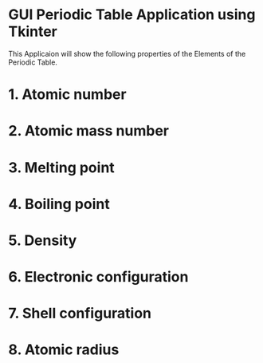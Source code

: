 # GUI Periodic Table Application using Tkinter
This Applicaion will show the following properties of the Elements of the Periodic Table.
# 1. Atomic number
# 2. Atomic mass number
# 3. Melting point
# 4. Boiling point
# 5. Density
# 6. Electronic configuration
# 7. Shell configuration
# 8. Atomic radius